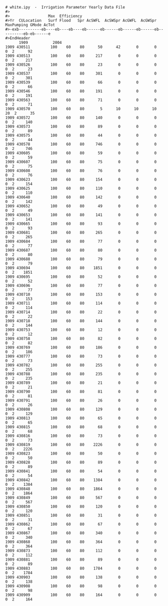     # white.ipy  -  Irrigation Parameter Yearly Data File 
    #> 
    #>                 Max  Efficiency 
    #>Yr  CULocation   Surf Flood   Spr AcSWFL  AcSWSpr AcGWFL  AcGWSpr MaxPumping GMode AcTot 
    #>-exb----------eb----eb----eb----eb------eb------eb------eb------eb----------eb-eb------e 
    #>EndHeader 
          1909           2004 
    1909 430511         100    60    80      50      42       0       0           0  2      92 
    1909 430513         100    60    80     217       0       0       0           0  2     217 
    1909 430526         100    60    80      23       0       0       0           0  2      23 
    1909 430537         100    60    80     301       0       0       0           0  2     301 
    1909 430539         100    60    80      66       0       0       0           0  2      66 
    1909 430546         100    60    80     191       0       0       0           0  2     191 
    1909 430563         100    60    80      71       0       0       0           0  2      71 
    1909 430570         100    60    80       5      10      10      10          20  2      35 
    1909 430572         100    60    80     140       0       0       0           0  2     140 
    1909 430573         100    60    80      89       0       0       0           0  2      89 
    1909 430575         100    60    80      44       0       0       0           0  2      44 
    1909 430578         100    60    80     746       0       0       0           0  2     746 
    1909 430605         100    60    80      59       0       0       0           0  2      59 
    1909 430607         100    60    80      75       0       0       0           0  2      75 
    1909 430608         100    60    80      76       0       0       0           0  2      76 
    1909 430623         100    60    80     154       0       0       0           0  2     154 
    1909 430625         100    60    80     110       0       0       0           0  2     110 
    1909 430640         100    60    80     142       0       0       0           0  2     142 
    1909 430652         100    60    80      49       0       0       0           0  2      49 
    1909 430653         100    60    80     141       0       0       0           0  2     141 
    1909 430665         100    60    80      93       0       0       0           0  2      93 
    1909 430681         100    60    80     265       0       0       0           0  2     265 
    1909 430684         100    60    80      77       0       0       0           0  2      77 
    1909 430687         100    60    80      80       0       0       0           0  2      80 
    1909 430688         100    60    80      79       0       0       0           0  2      79 
    1909 430694         100    60    80    1851       0       0       0           0  2    1851 
    1909 430695         100    60    80      52       0       0       0           0  2      52 
    1909 430696         100    60    80      77       0       0       0           0  2      77 
    1909 430710         100    60    80     153       0       0       0           0  2     153 
    1909 430711         100    60    80     114       0       0       0           0  2     114 
    1909 430714         100    60    80      22       0       0       0           0  2      22 
    1909 430718         100    60    80     144       0       0       0           0  2     144 
    1909 430753         100    60    80      12       0       0       0           0  2      12 
    1909 430758         100    60    80      82       0       0       0           0  2      82 
    1909 430769         100    60    80     186       0       0       0           0  2     186 
    1909 430777         100    60    80      73       0       0       0           0  2      73 
    1909 430782         100    60    80     255       0       0       0           0  2     255 
    1909 430788         100    60    80     235       0       0       0           0  2     235 
    1909 430789         100    60    80      21       0       0       0           0  2      21 
    1909 430790         100    60    80      81       0       0       0           0  2      81 
    1909 430791         100    60    80      26       0       0       0           0  2      26 
    1909 430808         100    60    80     129       0       0       0           0  2     129 
    1909 430813         100    60    80      65       0       0       0           0  2      65 
    1909 430815         100    60    80      68       0       0       0           0  2      68 
    1909 430816         100    60    80      73       0       0       0           0  2      73 
    1909 430819         100    60    80    2226       0       0       0           0  2    2226 
    1909 430823         100    60    80      50       0       0       0           0  2      50 
    1909 430828         100    60    80      89       0       0       0           0  2      89 
    1909 430841         100    60    80      54       0       0       0           0  2      54 
    1909 430842         100    60    80    1384       0       0       0           0  2    1384 
    1909 430848         100    60    80    1864       0       0       0           0  2    1864 
    1909 430849         100    60    80     567       0       0       0           0  2     567 
    1909 430850         100    60    80     120       0       0       0           0  2     120 
    1909 430851         100    60    80      31       0       0       0           0  2      31 
    1909 430862         100    60    80      67       0       0       0           0  2      67 
    1909 430867         100    60    80     340       0       0       0           0  2     340 
    1909 430868         100    60    80     364       0       0       0           0  2     364 
    1909 430873         100    60    80     112       0       0       0           0  2     112 
    1909 430881         100    60    80      89       0       0       0           0  2      89 
    1909 430883         100    60    80    1784       0       0       0           0  2    1784 
    1909 430903         100    60    80     138       0       0       0           0  2     138 
    1909 430908         100    60    80      98       0       0       0           0  2      98 
    1909 430909         100    60    80     164       0       0       0           0  2     164 